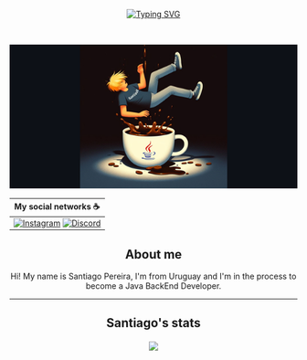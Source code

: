<div id="header" align="center">

[![Typing SVG](https://readme-typing-svg.herokuapp.com?color=de7e30&size=35&center=true&vCenter=true&width=1000&lines=Welcome+to+Santiago's+README.md;I'm+a+Java+BackEnd+Student)](https://git.io/typing-svg)

<!--Font colours for my SVG Header-->
<!--de7e30 b96226 c05f1c cb9065-->

<br>

![Santiago Devotech Github's banner](santidevotechgbBanner2.png)


|           My social networks :coffee:           |
|---------------------------- |
| [![Instagram](https://img.shields.io/badge/Instagram-%23E4405F.svg?style=for-the-badge&logo=Instagram&logoColor=white)](https://www.instagram.com/santiago_dev_o.tech/) [![Discord](https://img.shields.io/badge/Discord-%235865F2.svg?style=for-the-badge&logo=discord&logoColor=white)](discordapp.com/users/1217510749870493708)||


<h2>
  About me
</h2>

<p align="center">

Hi! My name is Santiago Pereira, I'm from Uruguay and I'm in the process to become a Java BackEnd Developer.
  
</p>  

</div>

<hr>

<div>
  <h2 align="center">
    Santiago's stats
  </h2>

  <div align="center" style="margin-bottom:150px">
 <img width=45% align="center" src="https://github-readme-stats.vercel.app/api?username=santiagopereiraviroga&theme=radical&show_icons=true"/>
</div>
</div>
